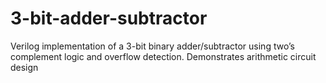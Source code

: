 # 3-bit-adder-subtractor
Verilog implementation of a 3-bit binary adder/subtractor using two’s complement logic and overflow detection. Demonstrates arithmetic circuit design
